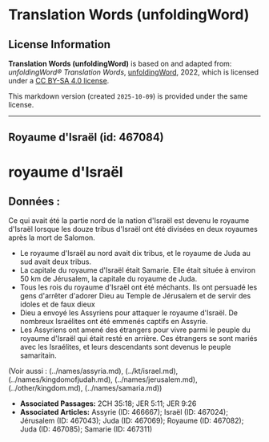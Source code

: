 # Translation Words (unfoldingWord)

## License Information

**Translation Words (unfoldingWord)** is based on and adapted from: _unfoldingWord® Translation Words_, [unfoldingWord](https://unfoldingword.org/utw), 2022, which is licensed under a [CC BY-SA 4.0 license](https://creativecommons.org/licenses/by-sa/4.0/legalcode.en).

This markdown version (created `2025-10-09`) is provided under the same license.



--------------------------------

## Royaume d'Israël (id: 467084)

royaume d'Israël
================

Données :
---------

Ce qui avait été la partie nord de la nation d'Israël est devenu le royaume d'Israël lorsque les douze tribus d'Israël ont été divisées en deux royaumes après la mort de Salomon.

* Le royaume d'Israël au nord avait dix tribus, et le royaume de Juda au sud avait deux tribus.
* La capitale du royaume d'Israël était Samarie. Elle était située à environ 50 km de Jérusalem, la capitale du royaume de Juda.
* Tous les rois du royaume d'Israël ont été méchants. Ils ont persuadé les gens d'arrêter d'adorer Dieu au Temple de Jérusalem et de servir des idoles et de faux dieux
* Dieu a envoyé les Assyriens pour attaquer le royaume d'Israël. De nombreux Israélites ont été emmenés captifs en Assyrie.
* Les Assyriens ont amené des étrangers pour vivre parmi le peuple du royaume d'Israël qui était resté en arrière. Ces étrangers se sont mariés avec les Israélites, et leurs descendants sont devenus le peuple samaritain.

(Voir aussi : (../names/assyria.md), (../kt/israel.md), (../names/kingdomofjudah.md), (../names/jerusalem.md), (../other/kingdom.md), (../names/samaria.md))

* **Associated Passages:** 2CH 35:18; JER 5:11; JER 9:26
* **Associated Articles:** Assyrie (ID: 466667); Israël (ID: 467024); Jérusalem (ID: 467043); Juda (ID: 467069); Royaume (ID: 467082); Juda (ID: 467085); Samarie (ID: 467311)

